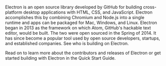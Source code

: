 Electron is an open source library developed by GitHub for building cross-platform desktop applications with HTML, CSS, and JavaScript. Electron accomplishes this by combining Chromium and Node.js into a single runtime and apps can be packaged for Mac, Windows, and Linux.
Electron began in 2013 as the framework on which Atom, GitHub's hackable text editor, would be built. The two were open sourced in the Spring of 2014.
It has since become a popular tool used by open source developers, startups, and established companies. See who is building on Electron.

Read on to learn more about the contributors and releases of Electron or get started building with Electron in the Quick Start Guide.